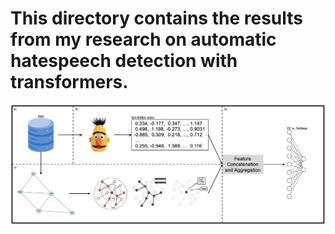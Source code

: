 # This directory contains the results from my research on automatic hatespeech detection with transformers.


![BERT SAGEConv Architecture](https://github.com/fylexx/Projects/blob/main/Hatespeech/BERT-SAGEConv_Architecture.png)
